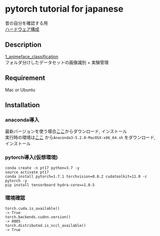 pytorch tutorial for japanese
====

昔の自分を確認する用  
[ハードウェア構成](hardware.md)  

## Description
[1_animeface_classification](https://github.com/chatflip/tutorial_pytorch_japanese/tree/master/1_animeface_classification)  
フォルダ分けしたデータセットの画像識別 + 実験管理  

<!---
[2_voc0712_classification](https://github.com/chatflip/tutorial_pytorch_japanese/tree/master/2_voc0712_classification)  
分散学習や実験管理を導入した画像識別  

[3-quantize_classification](https://github.com/chatflip/tutorial_pytorch_japanese/tree/master/3_quantize_classification)  
量子化で推論高速化した画像識別  

[4_mscoco_detection](https://github.com/chatflip/tutorial_pytorch_japanese/tree/master/4_mscoco_detection)  
物体検出  
-->

## Requirement
Mac or Ubuntu

## Installation
### anaconda導入
最新バージョンを使う場合[ここ](https://www.anaconda.com/distribution/)からダウンロード, インストール  
実行時の環境は[ここ](https://repo.continuum.io/archive/) から```Anaconda3-5.2.0-MacOSX-x86_64.sh``` をダウンロード, インストール

### pytorch導入(仮想環境)
``` 
conda create -n pt17 python=3.7 -y  
source activate pt17  
conda install pytorch=1.7.1 torchvision=0.8.2 cudatoolkit=11.0 -c pytorch -y
pip install tensorboard hydra-core==1.0.5
```

### 環境確認
```
torch.cuda.is_available()
-> True
torch.backends.cudnn.version()
-> 8005
torch.distributed.is_nccl_available()
-> True
```